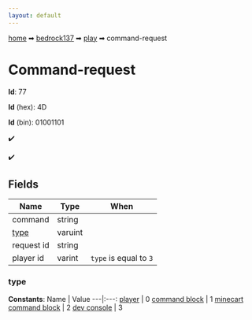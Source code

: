 ```yaml
---
layout: default
---
```


[home](/) ➡ [bedrock137](/protocol/bedrock137) ➡ [play](/protocol/bedrock137/play) ➡ command-request

# Command-request

**Id**: 77

**Id** (hex): 4D

**Id** (bin): 01001101

✔️

✔️

## Fields

Name | Type | When
---|---|:---:
command | string | 
[type](#type) | varuint | 
request id | string | 
player id | varint | <code>type</code> is equal to <code>3</code>

### type

**Constants**:
Name | Value
---|:---:
[player](type_player) | 0
[command block](type_command-block) | 1
[minecart command block](type_minecart-command-block) | 2
[dev console](type_dev-console) | 3

